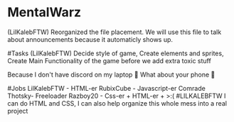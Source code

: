 # MentalWarz
(LilKalebFTW) Reorganized the file placement. We will use this file to talk about announcements because it automaticly shows up.

#Tasks
(LilKalebFTW)
Decide style of game,
Create elements and sprites,
Create Main Functionality of the game before we add extra toxic stuff


Because I don't have discord on my laptop :thinking:
What about your phone :thinking:



#Jobs
LilKalebFTW - HTML-er
RubixCube - Javascript-er
Comrade Thotsky- Freeloader
Razboy20 - Css-er + HTML-er + >:(
#LILKALEBFTW I can do HTML and CSS, I can also help organize this whole mess into a real project
